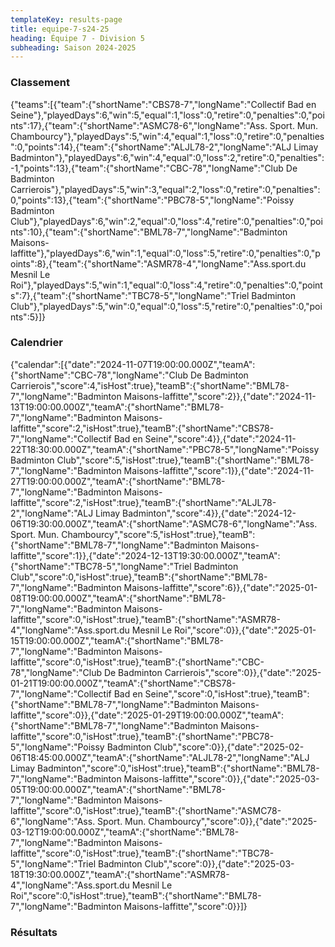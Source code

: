 ```yaml
---
templateKey: results-page
title: equipe-7-s24-25
heading: Équipe 7 - Division 5
subheading: Saison 2024-2025
---
```

### Classement

<teamranking>{"teams":[{"team":{"shortName":"CBS78-7","longName":"Collectif Bad en Seine"},"playedDays":6,"win":5,"equal":1,"loss":0,"retire":0,"penalties":0,"points":17},{"team":{"shortName":"ASMC78-6","longName":"Ass. Sport. Mun. Chambourcy"},"playedDays":5,"win":4,"equal":1,"loss":0,"retire":0,"penalties":0,"points":14},{"team":{"shortName":"ALJL78-2","longName":"ALJ Limay Badminton"},"playedDays":6,"win":4,"equal":0,"loss":2,"retire":0,"penalties":-1,"points":13},{"team":{"shortName":"CBC-78","longName":"Club De Badminton Carrierois"},"playedDays":5,"win":3,"equal":2,"loss":0,"retire":0,"penalties":0,"points":13},{"team":{"shortName":"PBC78-5","longName":"Poissy Badminton Club"},"playedDays":6,"win":2,"equal":0,"loss":4,"retire":0,"penalties":0,"points":10},{"team":{"shortName":"BML78-7","longName":"Badminton Maisons-laffitte"},"playedDays":6,"win":1,"equal":0,"loss":5,"retire":0,"penalties":0,"points":8},{"team":{"shortName":"ASMR78-4","longName":"Ass.sport.du Mesnil Le Roi"},"playedDays":5,"win":1,"equal":0,"loss":4,"retire":0,"penalties":0,"points":7},{"team":{"shortName":"TBC78-5","longName":"Triel Badminton Club"},"playedDays":5,"win":0,"equal":0,"loss":5,"retire":0,"penalties":0,"points":5}]}</teamranking>

### Calendrier

<teamcalendar>{"calendar":[{"date":"2024-11-07T19:00:00.000Z","teamA":{"shortName":"CBC-78","longName":"Club De Badminton Carrierois","score":4,"isHost":true},"teamB":{"shortName":"BML78-7","longName":"Badminton Maisons-laffitte","score":2}},{"date":"2024-11-13T19:00:00.000Z","teamA":{"shortName":"BML78-7","longName":"Badminton Maisons-laffitte","score":2,"isHost":true},"teamB":{"shortName":"CBS78-7","longName":"Collectif Bad en Seine","score":4}},{"date":"2024-11-22T18:30:00.000Z","teamA":{"shortName":"PBC78-5","longName":"Poissy Badminton Club","score":5,"isHost":true},"teamB":{"shortName":"BML78-7","longName":"Badminton Maisons-laffitte","score":1}},{"date":"2024-11-27T19:00:00.000Z","teamA":{"shortName":"BML78-7","longName":"Badminton Maisons-laffitte","score":2,"isHost":true},"teamB":{"shortName":"ALJL78-2","longName":"ALJ Limay Badminton","score":4}},{"date":"2024-12-06T19:30:00.000Z","teamA":{"shortName":"ASMC78-6","longName":"Ass. Sport. Mun. Chambourcy","score":5,"isHost":true},"teamB":{"shortName":"BML78-7","longName":"Badminton Maisons-laffitte","score":1}},{"date":"2024-12-13T19:30:00.000Z","teamA":{"shortName":"TBC78-5","longName":"Triel Badminton Club","score":0,"isHost":true},"teamB":{"shortName":"BML78-7","longName":"Badminton Maisons-laffitte","score":6}},{"date":"2025-01-08T19:00:00.000Z","teamA":{"shortName":"BML78-7","longName":"Badminton Maisons-laffitte","score":0,"isHost":true},"teamB":{"shortName":"ASMR78-4","longName":"Ass.sport.du Mesnil Le Roi","score":0}},{"date":"2025-01-15T19:00:00.000Z","teamA":{"shortName":"BML78-7","longName":"Badminton Maisons-laffitte","score":0,"isHost":true},"teamB":{"shortName":"CBC-78","longName":"Club De Badminton Carrierois","score":0}},{"date":"2025-01-21T19:00:00.000Z","teamA":{"shortName":"CBS78-7","longName":"Collectif Bad en Seine","score":0,"isHost":true},"teamB":{"shortName":"BML78-7","longName":"Badminton Maisons-laffitte","score":0}},{"date":"2025-01-29T19:00:00.000Z","teamA":{"shortName":"BML78-7","longName":"Badminton Maisons-laffitte","score":0,"isHost":true},"teamB":{"shortName":"PBC78-5","longName":"Poissy Badminton Club","score":0}},{"date":"2025-02-06T18:45:00.000Z","teamA":{"shortName":"ALJL78-2","longName":"ALJ Limay Badminton","score":0,"isHost":true},"teamB":{"shortName":"BML78-7","longName":"Badminton Maisons-laffitte","score":0}},{"date":"2025-03-05T19:00:00.000Z","teamA":{"shortName":"BML78-7","longName":"Badminton Maisons-laffitte","score":0,"isHost":true},"teamB":{"shortName":"ASMC78-6","longName":"Ass. Sport. Mun. Chambourcy","score":0}},{"date":"2025-03-12T19:00:00.000Z","teamA":{"shortName":"BML78-7","longName":"Badminton Maisons-laffitte","score":0,"isHost":true},"teamB":{"shortName":"TBC78-5","longName":"Triel Badminton Club","score":0}},{"date":"2025-03-18T19:30:00.000Z","teamA":{"shortName":"ASMR78-4","longName":"Ass.sport.du Mesnil Le Roi","score":0,"isHost":true},"teamB":{"shortName":"BML78-7","longName":"Badminton Maisons-laffitte","score":0}}]}</teamcalendar>

### Résultats